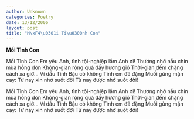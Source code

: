 ```yaml
---
author: Unknown
categories: Poetry
date: 13/12/2006
layout: post
title: "M\xF4\u0301i Ti\u0300nh Con"
---
```


**Mối Tình Con**

Mối Tình Con
Em yêu Anh, tình tội-nghiệp lắm Anh ơi!
Thương nhớ nẫu chín mùa hồng dòn
Không-gian rộng quá đầy hương gió
Thời-gian đếm chặng cách xa giờ...
Ví dầu Tình Bậu có không
Tình em đã đặng
Muối gừng mặn cay:
Từ nay xin nhớ suốt đời
Từ nay được nhớ suốt đời!

Mối Tình Con
Em yêu Anh, tình tội-nghiệp lắm Anh ơi!
Thương nhớ nẫu chín mùa hồng dòn
Không-gian rộng quá đầy hương gió
Thời-gian đếm chặng cách xa giờ...
Ví dầu Tình Bậu có không
Tình em đã đặng
Muối gừng mặn cay:
Từ nay xin nhớ suốt đời
Từ nay được nhớ suốt đời!

